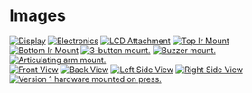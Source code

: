 # Images

[![Display](pc_display-vs.jpg)](pc_display-s.jpg "1602 LCD Display")
[![Electronics](pc_electronics-vs.jpg)](pc_electronics-s.jpg "Drok PS and Pico")
[![LCD Attachment](pc_lcd_attachment-vs.jpg)](pc_lcd_attachment-s.jpg "LCD articulating arm mount.")
[![Top Ir Mount](pc_ir_mount_top-vs.jpg)](pc_ir_mount_top-s.jpg "Top IR break-beam sensor mount.")
[![Bottom Ir Mount](pc_ir_mount_bottom-vs.jpg)](pc_ir_mount_bottom-s.jpg "Bottom IR break-beam sensor mount.")
[![3-button mount.](pc_3-button_mount-vs.jpg)](img\pc_3-button_mount-s.jpg "The three-button mount.")
[![Buzzer mount.](buzzer_mount-vs.jpg)](buzzer_mount-s.jpg "Buzzer mount.")
[![Articulating arm mount.](pc_articulating_arm_mount-vs.jpg)](pc_articulating_arm_mount-s.jpg "Articulating arm mount.")</br>
[![Front View](pc_port_front-vs.jpg)](pc_port_front-s.jpg "Front view.")
[![Back View](pc_port_back-vs.jpg)](pc_port_back-s.jpg "Rear view.")
[![Left Side View](pc_port_left-vs.jpg)](pc_port_left-s.jpg "Left side.")
[![Right Side View](pc_port_right-vs.jpg)](pc_port_right-s.jpg "Right side.")
[![Version 1 hardware mounted on press.](version_1_on_press-vs.jpg)](img\version_1_on_press-s.jpg "Version 1 hardware mounted on press. Working!")
